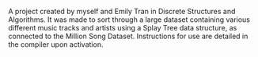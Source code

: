 A project created by myself and Emily Tran in Discrete Structures and Algorithms. 
It was made to sort through a large dataset containing various different music tracks and artists using a Splay Tree data structure, as connected to the Million Song Dataset. 
Instructions for use are detailed in the compiler upon activation.
